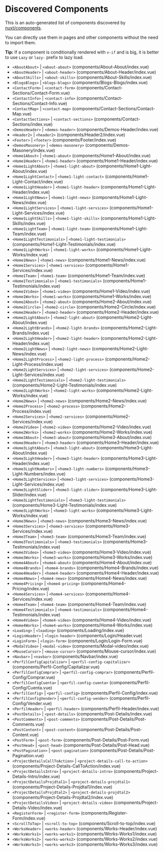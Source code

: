 # Discovered Components

This is an auto-generated list of components discovered by [nuxt/components](https://github.com/nuxt/components).

You can directly use them in pages and other components without the need to import them.

**Tip:** If a component is conditionally rendered with `v-if` and is big, it is better to use `Lazy` or `lazy-` prefix to lazy load.

- `<AboutAbout>` | `<about-about>` (components/About-About/index.vue)
- `<AboutHeader>` | `<about-header>` (components/About-Header/index.vue)
- `<AboutSkills>` | `<about-skills>` (components/About-Skills/index.vue)
- `<BlogsBlogs>` | `<blogs-blogs>` (components/Blogs-Blogs/index.vue)
- `<ContactForm>` | `<contact-form>` (components/Contact-Sections/Contact-Form.vue)
- `<ContactInfo>` | `<contact-info>` (components/Contact-Sections/Contact-Info.vue)
- `<ContactMap>` | `<contact-map>` (components/Contact-Sections/Contact-Map.vue)
- `<ContactSections>` | `<contact-sections>` (components/Contact-Sections/index.vue)
- `<DemosHeader>` | `<demos-header>` (components/Demos-Header/index.vue)
- `<Header2>` | `<header2>` (components/Header2/index.vue)
- `<Footer>` | `<footer>` (components/Footer/index.vue)
- `<DemosMasonery>` | `<demos-masonery>` (components/Demos-Masonery/index.vue)
- `<Home1About>` | `<home1-about>` (components/Home1-About/index.vue)
- `<Home1Header>` | `<home1-header>` (components/Home1-Header/index.vue)
- `<Home1LightAbout>` | `<home1-light-about>` (components/Home1-Light-About/index.vue)
- `<Home1LightContact>` | `<home1-light-contact>` (components/Home1-Light-Contact/index.vue)
- `<Home1LightHeader>` | `<home1-light-header>` (components/Home1-Light-Header/index.vue)
- `<Home1LightNews>` | `<home1-light-news>` (components/Home1-Light-News/index.vue)
- `<Home1LightServices>` | `<home1-light-services>` (components/Home1-Light-Services/index.vue)
- `<Home1LightSkills>` | `<home1-light-skills>` (components/Home1-Light-Skills/index.vue)
- `<Home1LightTeam>` | `<home1-light-team>` (components/Home1-Light-Team/index.vue)
- `<Home1LightTestimonials>` | `<home1-light-testimonials>` (components/Home1-Light-Testimonials/index.vue)
- `<Home1LightWorks>` | `<home1-light-works>` (components/Home1-Light-Works/index.vue)
- `<Home1News>` | `<home1-news>` (components/Home1-News/index.vue)
- `<Home1Services>` | `<home1-services>` (components/Home1-Services/index.vue)
- `<Home1Team>` | `<home1-team>` (components/Home1-Team/index.vue)
- `<Home1Testimonials>` | `<home1-testimonials>` (components/Home1-Testimonials/index.vue)
- `<Home1Video>` | `<home1-video>` (components/Home1-Video/index.vue)
- `<Home1Works>` | `<home1-works>` (components/Home1-Works/index.vue)
- `<Home2About>` | `<home2-about>` (components/Home2-About/index.vue)
- `<Home2Circle>` | `<home2-circle>` (components/Home2-Circle/index.vue)
- `<Home2Header>` | `<home2-header>` (components/Home2-Header/index.vue)
- `<Home2LightAbout>` | `<home2-light-about>` (components/Home2-Light-About/index.vue)
- `<Home2LightBrands>` | `<home2-light-brands>` (components/Home2-Light-Brands/index.vue)
- `<Home2LightHeader>` | `<home2-light-header>` (components/Home2-Light-Header/index.vue)
- `<Home2LightNews>` | `<home2-light-news>` (components/Home2-Light-News/index.vue)
- `<Home2LightProcess>` | `<home2-light-process>` (components/Home2-Light-Process/index.vue)
- `<Home2LightServices>` | `<home2-light-services>` (components/Home2-Light-Services/index.vue)
- `<Home2LightTestimonials>` | `<home2-light-testimonials>` (components/Home2-Light-Testimonials/index.vue)
- `<Home2LightWorks>` | `<home2-light-works>` (components/Home2-Light-Works/index.vue)
- `<Home2News>` | `<home2-news>` (components/Home2-News/index.vue)
- `<Home2Process>` | `<home2-process>` (components/Home2-Process/index.vue)
- `<Home2Services>` | `<home2-services>` (components/Home2-Services/index.vue)
- `<Home2Video>` | `<home2-video>` (components/Home2-Video/index.vue)
- `<Home2Works>` | `<home2-works>` (components/Home2-Works/index.vue)
- `<Home3About>` | `<home3-about>` (components/Home3-About/index.vue)
- `<Home3Header>` | `<home3-header>` (components/Home3-Header/index.vue)
- `<Home3LightAbout>` | `<home3-light-about>` (components/Home3-Light-About/index.vue)
- `<Home3LightHeader>` | `<home3-light-header>` (components/Home3-Light-Header/index.vue)
- `<Home3LightNumbers>` | `<home3-light-numbers>` (components/Home3-Light-Numbers/index.vue)
- `<Home3LightServices>` | `<home3-light-services>` (components/Home3-Light-Services/index.vue)
- `<Home3LightSlider>` | `<home3-light-slider>` (components/Home3-Light-Slider/index.vue)
- `<Home3LightTestimonials>` | `<home3-light-testimonials>` (components/Home3-Light-Testimonials/index.vue)
- `<Home3LightWorks>` | `<home3-light-works>` (components/Home3-Light-Works/index.vue)
- `<Home3News>` | `<home3-news>` (components/Home3-News/index.vue)
- `<Home3Services>` | `<home3-services>` (components/Home3-Services/index.vue)
- `<Home3Team>` | `<home3-team>` (components/Home3-Team/index.vue)
- `<Home3Testimonials>` | `<home3-testimonials>` (components/Home3-Testimonials/index.vue)
- `<Home3Video>` | `<home3-video>` (components/Home3-Video/index.vue)
- `<Home3Works>` | `<home3-works>` (components/Home3-Works/index.vue)
- `<Home4About>` | `<home4-about>` (components/Home4-About/index.vue)
- `<Home4Brands>` | `<home4-brands>` (components/Home4-Brands/index.vue)
- `<Home4Header>` | `<home4-header>` (components/Home4-Header/index.vue)
- `<Home4News>` | `<home4-news>` (components/Home4-News/index.vue)
- `<Home4Pricing>` | `<home4-pricing>` (components/Home4-Pricing/index.vue)
- `<Home4Services>` | `<home4-services>` (components/Home4-Services/index.vue)
- `<Home4Team>` | `<home4-team>` (components/Home4-Team/index.vue)
- `<Home4Testimonials>` | `<home4-testimonials>` (components/Home4-Testimonials/index.vue)
- `<Home4Video>` | `<home4-video>` (components/Home4-Video/index.vue)
- `<Home4Works>` | `<home4-works>` (components/Home4-Works/index.vue)
- `<Loading>` | `<loading>` (components/Loading/index.vue)
- `<LoginHeader>` | `<login-header>` (components/Login/Header.vue)
- `<LoginForm>` | `<login-form>` (components/Login/Login-Form.vue)
- `<ModalVideo>` | `<modal-video>` (components/Modal-video/index.vue)
- `<MouseCursor>` | `<mouse-cursor>` (components/Mouse-cursor/index.vue)
- `<Navbar>` | `<navbar>` (components/Navbar/index.vue)
- `<PerfilConfigCapitalizar>` | `<perfil-config-capitalizar>` (components/Perfil-Config/Capitalizar.vue)
- `<PerfilConfigComprar>` | `<perfil-config-comprar>` (components/Perfil-Config/Comprar.vue)
- `<PerfilConfigCuenta>` | `<perfil-config-cuenta>` (components/Perfil-Config/Cuenta.vue)
- `<PerfilConfig>` | `<perfil-config>` (components/Perfil-Config/index.vue)
- `<PerfilConfigVender>` | `<perfil-config-vender>` (components/Perfil-Config/Vender.vue)
- `<PerfilHeader>` | `<perfil-header>` (components/Perfil-Header/index.vue)
- `<PostDetails>` | `<post-details>` (components/Post-Details/index.vue)
- `<PostComments>` | `<post-comments>` (components/Post-Details/Post-Comments.vue)
- `<PostContent>` | `<post-content>` (components/Post-Details/Post-Content.vue)
- `<PostForm>` | `<post-form>` (components/Post-Details/Post-Form.vue)
- `<PostHead>` | `<post-head>` (components/Post-Details/Post-Head.vue)
- `<PostPagination>` | `<post-pagination>` (components/Post-Details/Post-Pagination.vue)
- `<ProjectDetailsCallToAction>` | `<project-details-call-to-action>` (components/Project-Details-CallToAction/index.vue)
- `<ProjectDetailsIntro>` | `<project-details-intro>` (components/Project-Details-Intro/index.vue)
- `<ProjectDetailsProjdtal1>` | `<project-details-projdtal1>` (components/Project-Details-Projdtal1/index.vue)
- `<ProjectDetailsProjdtal2>` | `<project-details-projdtal2>` (components/Project-Details-Projdtal2/index.vue)
- `<ProjectDetailsVideo>` | `<project-details-video>` (components/Project-Details-Video/index.vue)
- `<RegisterForm>` | `<register-form>` (components/Register-Form/index.vue)
- `<ScrollToTop>` | `<scroll-to-top>` (components/Scroll-to-top/index.vue)
- `<WorksHeader>` | `<works-header>` (components/Works-Header/index.vue)
- `<WorksWorks1>` | `<works-works1>` (components/Works-Works1/index.vue)
- `<WorksWorks2>` | `<works-works2>` (components/Works-Works2/index.vue)
- `<WorksWorks3>` | `<works-works3>` (components/Works-Works3/index.vue)
